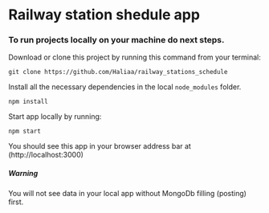 # Railway station shedule app

### To run projects locally on your machine do next steps.

Download or clone this project by running this command from your terminal:
```
git clone https://github.com/Haliaa/railway_stations_schedule 
```

Install all the necessary dependencies in the local `node_modules` folder.
```
npm install
```

Start app locally by running:
```
npm start
```

You should see this app in your browser address bar at (http://localhost:3000)

##### Warning
You will not see data in your local app without MongoDb filling (posting) first.



